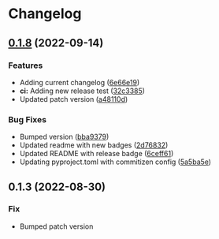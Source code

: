 # Changelog

## [0.1.8](https://github.com/swimlane/atomic-operator-runner/compare/0.1.7...0.1.8) (2022-09-14)


### Features

* Adding current changelog ([6e66e19](https://github.com/swimlane/atomic-operator-runner/commit/6e66e19bb195e08ad48b9ce14b65be101d7a5c2e))
* **ci:** Adding new release test ([32c3385](https://github.com/swimlane/atomic-operator-runner/commit/32c3385e71f713fb2502200b82665ebb6d607e09))
* Updated patch version ([a48110d](https://github.com/swimlane/atomic-operator-runner/commit/a48110de122bb07b7c49fe7d1d2cb6500e32b524))


### Bug Fixes

* Bumped version ([bba9379](https://github.com/swimlane/atomic-operator-runner/commit/bba9379128f4b5774da09b50702734c048216e34))
* Updated readme with new badges ([2d76832](https://github.com/swimlane/atomic-operator-runner/commit/2d76832107c1a504560cf04db3d991f66d79479a))
* Updated README with release badge ([6ceff61](https://github.com/swimlane/atomic-operator-runner/commit/6ceff61ee2953d3cb8355fef5c2c5d12a5a68d78))
* Updating pyproject.toml with commitizen config ([5a5ba5e](https://github.com/swimlane/atomic-operator-runner/commit/5a5ba5e09350efd1f526d75cad27d013e6b9c051))

## 0.1.3 (2022-08-30)

### Fix

- Bumped patch version
